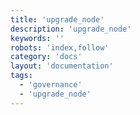 ```yaml
---
title: 'upgrade_node'
description: 'upgrade_node'
keywords: ''
robots: 'index,follow'
category: 'docs'
layout: 'documentation'
tags:
  - 'governance'
  - 'upgrade_node'
---
```

